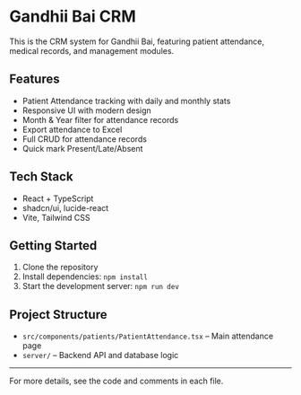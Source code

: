 # Gandhii Bai CRM

This is the CRM system for Gandhii Bai, featuring patient attendance, medical records, and management modules. 

## Features
- Patient Attendance tracking with daily and monthly stats
- Responsive UI with modern design
- Month & Year filter for attendance records
- Export attendance to Excel
- Full CRUD for attendance records
- Quick mark Present/Late/Absent

## Tech Stack
- React + TypeScript
- shadcn/ui, lucide-react
- Vite, Tailwind CSS

## Getting Started
1. Clone the repository
2. Install dependencies: `npm install`
3. Start the development server: `npm run dev`

## Project Structure
- `src/components/patients/PatientAttendance.tsx` – Main attendance page
- `server/` – Backend API and database logic

---
For more details, see the code and comments in each file.
